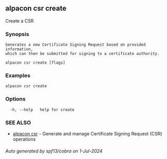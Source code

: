 ## alpacon csr create

Create a CSR

### Synopsis


 	Generates a new Certificate Signing Request based on provided information, 
	which can then be submitted for signing to a certificate authority.
	

```
alpacon csr create [flags]
```

### Examples

```
alpacon csr create
```

### Options

```
  -h, --help   help for create
```

### SEE ALSO

* [alpacon csr](alpacon_csr.md)	 - Generate and manage Certificate Signing Request (CSR) operations

###### Auto generated by spf13/cobra on 1-Jul-2024
